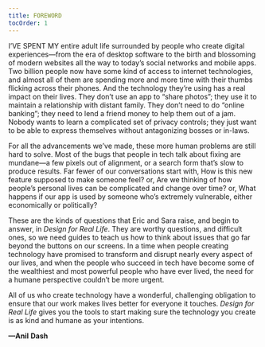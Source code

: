 ```yaml
---
title: FOREWORD
tocOrder: 1
---
```

I’VE SPENT MY entire adult life surrounded by people who create digital experiences—from the era of desktop software to the birth and blossoming of modern websites all the way to today’s social networks and mobile apps. Two billion people now have some kind of access to internet technologies, and almost all of them are spending more and more time with their thumbs flicking across their phones. And the technology they’re using has a real impact on their lives. They don’t use an app to “share photos”; they use it to maintain a relationship with distant family. They don’t need to do “online banking”; they need to lend a friend money to help them out of a jam. Nobody wants to learn a complicated set of privacy controls; they just want to be able to express themselves without antagonizing bosses or in-laws.

For all the advancements we’ve made, these more human problems are still hard to solve. Most of the bugs that people in tech talk about fixing are mundane—a few pixels out of alignment, or a search form that’s slow to produce results. Far fewer of our conversations start with, How is this new feature supposed to make someone feel? or, Are we thinking of how people’s personal lives can be complicated and change over time? or, What happens if our app is used by someone who’s extremely vulnerable, either economically or politically?

These are the kinds of questions that Eric and Sara raise, and begin to answer, in *Design for Real Life*. They are worthy questions, and difficult ones, so we need guides to teach us how to think about issues that go far beyond the buttons on our screens. In a time when people creating technology have promised to transform and disrupt nearly every aspect of our lives, and when the people who succeed in tech have become some of the wealthiest and most powerful people who have ever lived, the need for a humane perspective couldn’t be more urgent.

All of us who create technology have a wonderful, challenging obligation to ensure that our work makes lives better for everyone it touches. *Design for Real Life* gives you the tools to start making sure the technology you create is as kind and humane as your intentions.

**—Anil** **Dash**

